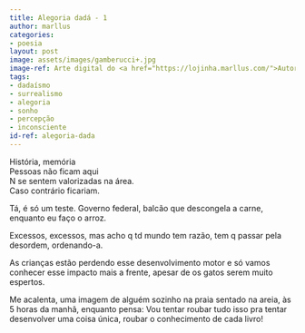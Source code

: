 ```yaml
---
title: Alegoria dadá - 1
author: marllus
categories:
- poesia
layout: post
image: assets/images/gamberucci+.jpg
image-ref: Arte digital do <a href="https://lojinha.marllus.com/">Autor</a>
tags:
- dadaísmo
- surrealismo
- alegoria
- sonho
- percepção
- inconsciente
id-ref: alegoria-dada
---
```


História, memória<br>
Pessoas não ficam aqui<br>
N se sentem valorizadas na área.<br>
Caso contrário ficariam.<br>

Tá, é só um teste. Governo federal, balcão que descongela a carne, enquanto eu faço o arroz.

Excessos, excessos, mas acho q td mundo tem razão, tem q passar pela desordem, ordenando-a.

As crianças estão perdendo esse desenvolvimento motor e só vamos conhecer esse impacto mais a frente, apesar de os gatos serem muito espertos.

Me acalenta, uma imagem de alguém sozinho na praia sentado na areia, às 5 horas da manhã, enquanto pensa: Vou tentar roubar tudo isso pra tentar desenvolver uma coisa única, roubar o conhecimento de cada livro!

